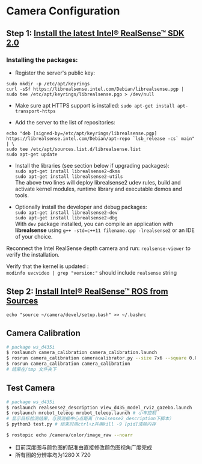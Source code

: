 # Camera Configuration

## Step 1: [Install the latest Intel® RealSense™ SDK 2.0](https://github.com/IntelRealSense/librealsense/blob/master/doc/distribution_linux.md#installing-the-packages)

### Installing the packages:

- Register the server's public key:
```
sudo mkdir -p /etc/apt/keyrings
curl -sSf https://librealsense.intel.com/Debian/librealsense.pgp | sudo tee /etc/apt/keyrings/librealsense.pgp > /dev/null
```

- Make sure apt HTTPS support is installed:
`sudo apt-get install apt-transport-https`

- Add the server to the list of repositories:
```
echo "deb [signed-by=/etc/apt/keyrings/librealsense.pgp] https://librealsense.intel.com/Debian/apt-repo `lsb_release -cs` main" | \
sudo tee /etc/apt/sources.list.d/librealsense.list
sudo apt-get update
```

- Install the libraries (see section below if upgrading packages):  
  `sudo apt-get install librealsense2-dkms`  
  `sudo apt-get install librealsense2-utils`  
  The above two lines will deploy librealsense2 udev rules, build and activate kernel modules, runtime library and executable demos and tools.  

- Optionally install the developer and debug packages:  
  `sudo apt-get install librealsense2-dev`  
  `sudo apt-get install librealsense2-dbg`  
  With `dev` package installed, you can compile an application with **librealsense** using `g++ -std=c++11 filename.cpp -lrealsense2` or an IDE of your choice.

Reconnect the Intel RealSense depth camera and run: `realsense-viewer` to verify the installation.

Verify that the kernel is updated :    
`modinfo uvcvideo | grep "version:"` should include `realsense` string

## Step 2: [Install Intel® RealSense™ ROS from Sources](https://github.com/IntelRealSense/realsense-ros/tree/ros1-legacy)

```
echo "source ~/camera/devel/setup.bash" >> ~/.bashrc
```

## Camera Calibration

```bash
# package ws_d435i 
$ roslaunch camera_calibration camera_calibration.launch
$ rosrun camera_calibration cameracalibrator.py --size 7x6 --square 0.01 image:=/camera/rgb/image_raw camera:=/camera/rgb # 新建终端并不要source
$ rosrun camera_calibration camera_calibration 
# 结果在/tmp 文件夹下
```

## Test Camera

```bash
# package ws_d435i 
$ roslaunch realsense2_description view_d435_model_rviz_gazebo.launch
$ roslaunch mrobot_teleop mrobot_teleop.launch # 小车控制
# 显示目标检测结果，与预测框中心点距离（realsense2_description下脚本）
$ python3 test.py # 结束时用ctrl+z并用kill -9 [pid]清除内存

$ rostopic echo /camera/color/image_raw --noarr

```

+ 目前深度图与颜色图的配准由直接修改颜色图视角广度完成
+ 所有图的分辨率均为1280 X 720
